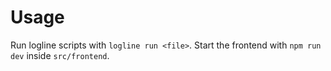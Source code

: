 # Usage

Run logline scripts with `logline run <file>`. Start the frontend with `npm run dev` inside `src/frontend`.
